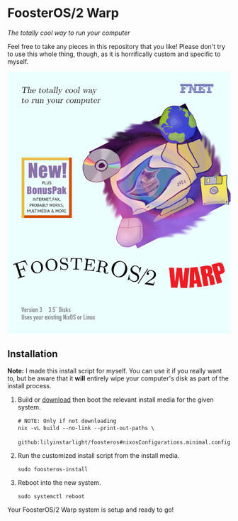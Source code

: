 # FoosterOS/2 Warp

_The totally cool way to run your computer_

Feel free to take any pieces in this repository that you like! Please don't try to use this whole thing, though, as it is horrifically custom and specific to myself.


[![FoosterOS/2 Warp Box Art](artwork/boxart.png)](https://www.os2world.com/wiki/images/7/7f/52H3800-004.jpg)


## Installation

**Note:** I made this install script for myself. You can use it if you really want to, but be aware that it **will** entirely wipe your computer's disk as part of the install process.

1. Build or [download](https://file.lily.flowers/foosteros/iso/) then boot the relevant install media for the given system.
    ```
    # NOTE: Only if not downloading
    nix -vL build --no-link --print-out-paths \
      github:lilyinstarlight/foosteros#nixosConfigurations.minimal.config.system.build.isoImage
    ```
2. Run the customized install script from the install media.
    ```
    sudo foosteros-install
    ```
3. Reboot into the new system.
    ```
    sudo systemctl reboot
    ```

Your FoosterOS/2 Warp system is setup and ready to go!
